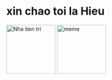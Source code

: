 <html>
<head>
<h1>xin chao toi la Hieu</h1>
<head>
  <body>
    <img src="ntt.gif" alt="Nha tien tri" width="128" height="128">

<img src="meme.gif" alt="meme" style="width:128px;height:128px;">

</body>
</html>
